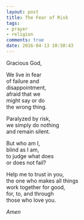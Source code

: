 ```yaml
---
layout: post
title: The Fear of Risk
tags:
- prayer
- religion
comments: true
date: 2016-04-13 10:50:43
---
```


Gracious God,

We live in fear  
of failure and  
disappointment,  
afraid that we  
might say or do   
the wrong thing.

Paralyzed by risk,  
we simply do nothing  
and remain silent.

But who am I,  
blind as I am,  
to judge what does   
or does not fail?

Help me to trust in you,  
the one who makes all things   
work together for good,   
for, to, and through  
those who love you.

*Amen*
